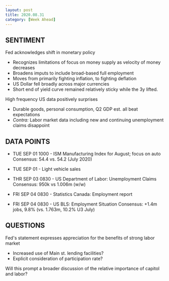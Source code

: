 ```yaml
---
layout: post
title: 2020.08.31
category: [Week Ahead]
---
```


## SENTIMENT  
Fed acknowledges shift in monetary policy 
* Recognizes limitations of focus on money supply as velocity of money decreases  
* Broadens imputs to include broad-based full employment  
* Moves from primarily fighting inflation, to fighting deflation
* US Dollar fell broadly across major currencies 
* Short end of yield curve remained relatively sticky while the 3y lifted. 

High frequency US data positively surprises  
* Durable goods, personal consumption, Q2 GDP est. all beat expectations  
* *Contra:* Labor market data including new and continuing unemployment claims disappoint  



## DATA POINTS 
* TUE SEP 01 1000 - ISM Manufacturing Index for August; focus on auto
  Consensus: 54.4 vs. 54.2 (July 2020)  

* TUE SEP 01      - Light vehicle sales 

* THR SEP 03 0830 - US Department of Labor: Unemployment Claims  
  Consensus: 950k vs 1.006m (w/w)  

* FRI SEP 04 0830 - Statistics Canada: Employment report 

* FRI SEP 04 0830 - US BLS: Employment Situation
  Consensus: +1.4m jobs, 9.8% (vs. 1.763m, 10.2% U3 July)


    
## QUESTIONS
Fed's statement expresses appreciation for the benefits of strong labor market
* Increased use of Main st. lending facilities? 
* Explicit consideration of participation rate? 

Will this prompt a broader discussion of the relative importance of capitol and labor? 



